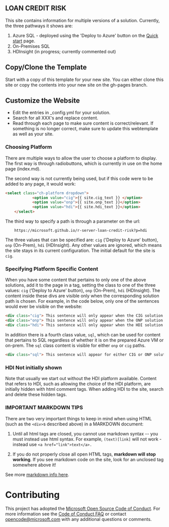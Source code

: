 
## LOAN CREDIT RISK 

This site contains information for multiple versions of a solution.  Currently, the three pathways it shows are:

1.  Azure SQL - deployed using the 'Deploy to Azure' button on the <a href="START_HERE.html">Quick start</a> page.
2.  On-Premises SQL
3.  HDInsight (in progress; currently commented out)

## Copy/Clone the Template

Start with a copy of this template for your new site.  You can either clone this site or copy the contents into your new site on the gh-pages branch.

## Customize the Website

* Edit the entries in _config.yml for your solution.  
* Search for all XXX's and replace content.
* Read through each page to make sure content is correct/relevant.  If something is no longer correct, make sure to update this webtemplate as well as your site.

### Choosing Platform 

There are multiple ways to allow the user to choose a platform to display. The first way is through radiobuttons, which is currently in use on the home page (index.md).

The second way is not currently being used, but if this code were to be added to any page, it would work:

```html
<select class="ch-platform dropdown">
            <option value="cig">{{ site.cig_text }} </option>
            <option value="onp">{{ site.onp_text }}</option>
            <option value="hdi">{{ site.hdi_text }}</option>
    </select> 
```

The third way to specify a path is through a parameter on the url:

```
    https://microsoft.github.io/r-server-loan-credit-risk?p=hdi
```

The three values that can be specified are: `cig` ('Deploy to Azure' button), `onp` (On-Prem), `hdi` (HDInsight).  Any other values are ignored, which means the site stays in its current configuration.  The initial default for the site is `cig`.

### Specifying Platform Specific Content

When you have  some content that pertains to only one of the above solutions, add it to the page in a tag, setting the class to one of the three values: `cig` ('Deploy to Azure' button), `onp` (On-Prem), `hdi` (HDInsight).  The content inside these divs are visible only when the corresponding solution path is chosen.  For example, in the code below, only one of the sentences would ever be visible on the website:

```html
<div class="cig"> This sentence will only appear when the CIG solution has been chosen.</div>
<div class="onp"> This sentence will only appear when the ONP solution has been chosen.</div>
<div class="hdi"> This sentence will only appear when the HDI solution has been chosen.</div>
```

In addition there is a fourth class value, `sql`, which can be used for content that pertains to SQL regardless of whether it is on the prepared Azure VM or on-prem. The  `sql` class content is visible for either `onp` or `cig` paths.

```html
<div class="sql"> This sentence will appear for either CIG or ONP solutions.</div>
```

### HDI Not initially shown

Note that usually we start out without the HDI platform available.  Content that refers to HDI, such as allowing the choice of the HDI platform, are initially hidden with html comment tags.  When adding HDI to the site, search and delete these hidden tags.

### IMPORTANT MARKDOWN TIPS

There are two very important things to keep in mind when using HTML (such as the `<div>`s described above) in a MARKDOWN document:

1.  Until all html tags are closed, you cannot use markdown syntax -- you must instead use html syntax. For example, `(text)[link]` will not work - instead use `<a href="link">text</a>.`  

2. If you do not properly close all open HTML tags, **markdown will stop working**.  If you see markdown code on the site, look for an unclosed tag somewhere above it!  

See more [ markdown info here](https://github.com/adam-p/markdown-here/wiki/Markdown-Cheatsheet#code).

# Contributing


This project has adopted the [Microsoft Open Source Code of Conduct](https://opensource.microsoft.com/codeofconduct/). For more information see the [Code of Conduct FAQ](https://opensource.microsoft.com/codeofconduct/faq/) or contact [opencode@microsoft.com](mailto:opencode@microsoft.com) with any additional questions or comments.
 

